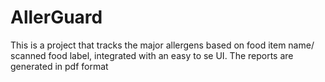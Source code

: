# AllerGuard
This is a project that tracks the major allergens based on food item name/ scanned food label, integrated with an easy to se UI. The reports are generated in pdf format
